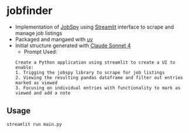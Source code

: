 # jobfinder
- Implementation of [JobSpy](https://github.com/speedyapply/JobSpy) using [Streamlit](https://streamlit.io/) interface to scrape and manage job listings
- Packaged and mangaed with [uv](https://docs.astral.sh/uv/)
- Initial structure generated with [Claude Sonnet 4](https://www.anthropic.com/claude/sonnet)
    - Prompt Used:
    ``` 
    Create a Python application using streamlit to create a UI to enable:
    1. Trigging the jobspy library to scrape for job listings
    2. Viewing the resulting pandas dataframe and filter out entries marked as viewed
    3. Focusing on individual entries with functionality to mark as viewed and add a note
    ```



## Usage
` streamlit run main.py ` 